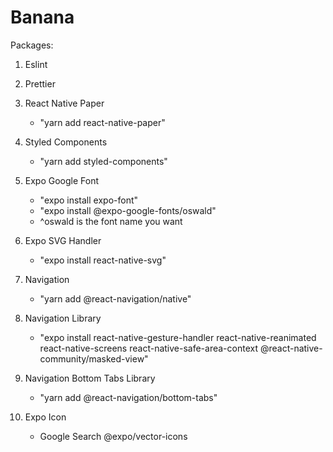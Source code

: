 # Banana

Packages:

1. Eslint
2. Prettier

3. React Native Paper

   - "yarn add react-native-paper"

4. Styled Components

   - "yarn add styled-components"

5. Expo Google Font

   - "expo install expo-font"
   - "expo install @expo-google-fonts/oswald"
   - ^oswald is the font name you want

6. Expo SVG Handler

   - "expo install react-native-svg"

7. Navigation

   - "yarn add @react-navigation/native"

8. Navigation Library

   - "expo install react-native-gesture-handler react-native-reanimated react-native-screens react-native-safe-area-context @react-native-community/masked-view"

9. Navigation Bottom Tabs Library

   - "yarn add @react-navigation/bottom-tabs"

10. Expo Icon
    - Google Search @expo/vector-icons
